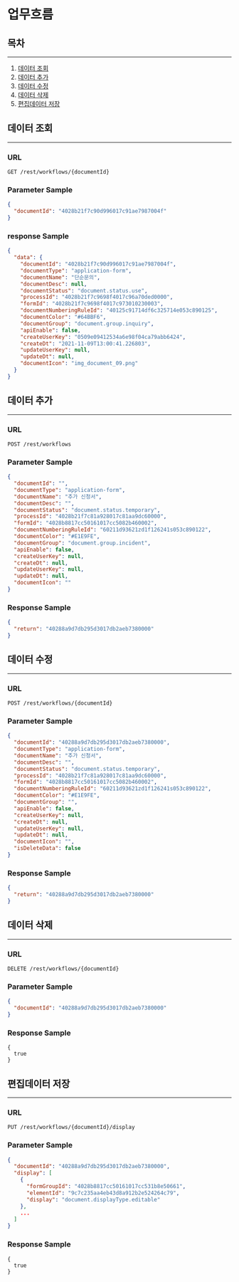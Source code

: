 # 업무흐름

## 목차

---

1. [데이터 조회](#데이터-조회)
2. [데이터 추가](#데이터-추가)
3. [데이터 수정](#데이터-수정)
4. [데이터 삭제](#데이터-삭제)
5. [편집데이터 저장](#편집데이터-저장)

## 데이터 조회

---

### URL

```
GET /rest/workflows/{documentId}
```

### Parameter Sample

```json
{
  "documentId": "4028b21f7c90d996017c91ae7987004f"
}
```

### response Sample

```JSON
{
  "data": {
    "documentId": "4028b21f7c90d996017c91ae7987004f",
    "documentType": "application-form",
    "documentName": "단순문의",
    "documentDesc": null,
    "documentStatus": "document.status.use",
    "processId": "4028b21f7c9698f4017c96a70ded0000",
    "formId": "4028b21f7c9698f4017c973010230003",
    "documentNumberingRuleId": "40125c91714df6c325714e053c890125",
    "documentColor": "#64BBF6",
    "documentGroup": "document.group.inquiry",
    "apiEnable": false,
    "createUserKey": "0509e09412534a6e98f04ca79abb6424",
    "createDt": "2021-11-09T13:00:41.226803",
    "updateUserKey": null,
    "updateDt": null,
    "documentIcon": "img_document_09.png"
  }
}
  ```

## 데이터 추가

---

### URL

```
POST /rest/workflows
```

### Parameter Sample

```json
{
  "documentId": "",
  "documentType": "application-form",
  "documentName": "추가 신청서",
  "documentDesc": "",
  "documentStatus": "document.status.temporary",
  "processId": "4028b21f7c81a928017c81aa9dc60000",
  "formId": "4028b8817cc50161017cc5082b460002",
  "documentNumberingRuleId": "60211d93621zd1f126241s053c890122",
  "documentColor": "#E1E9FE",
  "documentGroup": "document.group.incident",
  "apiEnable": false,
  "createUserKey": null,
  "createDt": null,
  "updateUserKey": null,
  "updateDt": null,
  "documentIcon": ""
}
```

### Response Sample

```json
{
  "return": "40288a9d7db295d3017db2aeb7380000"
}
```

## 데이터 수정

---

### URL

```
POST /rest/workflows/{documentId}
```

### Parameter Sample

```json
{
  "documentId": "40288a9d7db295d3017db2aeb7380000",
  "documentType": "application-form",
  "documentName": "추가 신청서",
  "documentDesc": "",
  "documentStatus": "document.status.temporary",
  "processId": "4028b21f7c81a928017c81aa9dc60000",
  "formId": "4028b8817cc50161017cc5082b460002",
  "documentNumberingRuleId": "60211d93621zd1f126241s053c890122",
  "documentColor": "#E1E9FE",
  "documentGroup": "",
  "apiEnable": false,
  "createUserKey": null,
  "createDt": null,
  "updateUserKey": null,
  "updateDt": null,
  "documentIcon": "",
  "isDeleteData": false
}
```

### Response Sample

```json
{
  "return": "40288a9d7db295d3017db2aeb7380000"
}
```

## 데이터 삭제

---

### URL

```
DELETE /rest/workflows/{documentId}
```

### Parameter Sample

```json
{
  "documentId": "40288a9d7db295d3017db2aeb7380000"
}
```

### Response Sample

```
{
  true
}
```

## 편집데이터 저장

---

### URL

```
PUT /rest/workflows/{documentId}/display
```

### Parameter Sample

```json
{
  "documentId": "40288a9d7db295d3017db2aeb7380000",
  "display": [
    {
      "formGroupId": "4028b8817cc50161017cc531b8e50661",
      "elementId": "9c7c235aa4eb43d8a912b2e524264c79",
      "display": "document.displayType.editable"
    },
    ...
  ]
}
```

### Response Sample

```
{
  true
}
```
